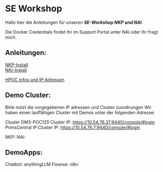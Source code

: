 # SE Workshop

Hallo hier die Anleitungen für unseren ***SE-Workshop NKP und NAI***.

Die Docker Credentials findet Ihr im Support Portal unter NAI oder Ihr fragt mich.

## Anleitungen:

[NKP-Install](NKP-install.md)  
[NAI-Install](NAI-install.md)

[HPOC Infos und IP-Adressen](HPOC.md)

## Demo Cluster:
Bitte nutzt die vorgegebenen IP adressen und Cluster zuordnungen
Wir haben einen lauffähigen Cluster mit Demos unter der folgenden Adresse:

Cluster DM3-POC125
Cluster IP: https://10.54.76.37:9440/console/#login
PrimsCentral IP:Cluster IP: https://10.54.76.7:9440/console/#login

NKP:
NAI:

## DemoApps:

Chatbot:
anythingLLM
Flowise:
n8n:


